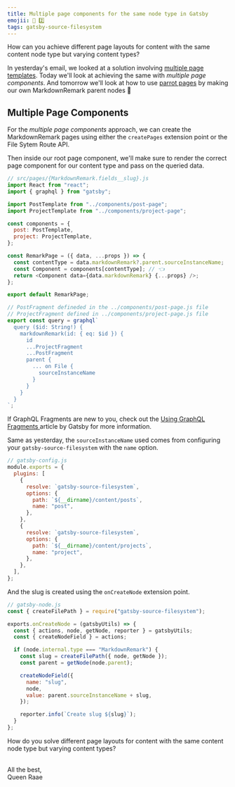 ```yaml
---
title: Multiple page components for the same node type in Gatsby
emojii: 📄 2️⃣
tags: gatsby-source-filesystem
---
```


How can you achieve different page layouts for content with the same content node type but varying content types?

In yesterday's email, we looked at a solution involving [multiple page templates](/emails/2022-03-22-page-templates/). Today we'll look at achieving the same with _multiple page components_. And tomorrow we'll look at how to use [parrot pages](/emails/2022-03-24-parrot-pages/) by making our own MarkdownRemark parent nodes 🤯

## Multiple Page Components

For the _multiple page components_ approach, we can create the MarkdownRemark pages using either the `createPages` extension point or the File Sytem Route API.

Then inside our root page component, we'll make sure to render the correct page component for our content type and pass on the queried data.

```js
// src/pages/{MarkdownRemark.fields__slug}.js
import React from "react";
import { graphql } from "gatsby";

import PostTemplate from "../components/post-page";
import ProjectTemplate from "../components/project-page";

const components = {
  post: PostTemplate,
  project: ProjectTemplate,
};

const RemarkPage = ({ data, ...props }) => {
  const contentType = data.markdownRemark?.parent.sourceInstanceName;
  const Component = components[contentType]; // 👈
  return <Component data={data.markdownRemark} {...props} />;
};

export default RemarkPage;

// PostFragment defineded in the ../components/post-page.js file
// ProjectFragment defined in ../components/project-page.js file
export const query = graphql`
  query ($id: String!) {
    markdownRemark(id: { eq: $id }) {
      id
      ...ProjectFragment
      ...PostFragment
      parent {
        ... on File {
          sourceInstanceName
        }
      }
    }
  }
`;
```

If GraphQL Fragments are new to you, check out the [Using GraphQL Fragments ](https://www.gatsbyjs.com/docs/reference/graphql-data-layer/using-graphql-fragments/) article by Gatsby for more information.

Same as yesterday, the `sourceInstanceName` used comes from configuring your `gatsby-source-filesystem` with the `name` option.

```js
// gatsby-config.js
module.exports = {
  plugins: [
    {
      resolve: `gatsby-source-filesystem`,
      options: {
        path: `${__dirname}/content/posts`,
        name: "post",
      },
    },
    {
      resolve: `gatsby-source-filesystem`,
      options: {
        path: `${__dirname}/content/projects`,
        name: "project",
      },
    },
  ],
};
```

And the slug is created using the `onCreateNode` extension point.

```js
// gatsby-node.js
const { createFilePath } = require("gatsby-source-filesystem");

exports.onCreateNode = (gatsbyUtils) => {
  const { actions, node, getNode, reporter } = gatsbyUtils;
  const { createNodeField } = actions;

  if (node.internal.type === "MarkdownRemark") {
    const slug = createFilePath({ node, getNode });
    const parent = getNode(node.parent);

    createNodeField({
      name: "slug",
      node,
      value: parent.sourceInstanceName + slug,
    });

    reporter.info(`Create slug ${slug}`);
  }
};
```

How do you solve different page layouts for content with the same content node type but varying content types?

&nbsp;  
All the best,  
Queen Raae
